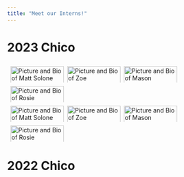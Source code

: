 ```yaml
---
title: "Meet our Interns!"
---
```


<style>
.row {
  display: flex;
  flex-wrap: wrap;
  padding: 0 4px;
}

/* Create four equal columns that sits next to each other */
.column {
  flex: 25%;
  max-width: 25%;
  padding: 0 4px;
}

.column img {
  margin-top: 8px;
  vertical-align: middle;
  width: 100%;
}

/* Responsive layout - makes a two column-layout instead of four columns */
@media screen and (max-width: 800px) {
  .column {
    flex: 50%;
    max-width: 50%;
  }
}

/* Responsive layout - makes the two columns stack on top of each other instead of next to each other */
@media screen and (max-width: 600px) {
  .column {
    flex: 100%;
    max-width: 100%;
  }
}
</style>


# 2023 Chico 

<div class="row">
  <div class="column">
      <img src="/img/interns/Matthew Solone.png" alt="Picture and Bio of Matt Solone">
  </div>
  <div class="column">
    <img src="/img/clients/chc.png" alt="Picture and Bio of Zoe">
  </div>
  <div class="column">
      <img src="/img/interns/Mason McBride.png" alt="Picture and Bio of Mason">
  </div>
  <div class="column">
      <img src="/img/clients/crars.png" alt="Picture and Bio of Rosie">
  </div>
</div> 
<div class="row">
  <div class="column">
      <img src="/img/interns/Matthew Solone.png" alt="Picture and Bio of Matt Solone">
  </div>
  <div class="column">
    <img src="/img/clients/chc.png" alt="Picture and Bio of Zoe">
  </div>
  <div class="column">
      <img src="/img/interns/Mason McBride.png" alt="Picture and Bio of Mason">
  </div>
  <div class="column">
      <img src="/img/clients/crars.png" alt="Picture and Bio of Rosie">
  </div>
</div> 


# 2022 Chico